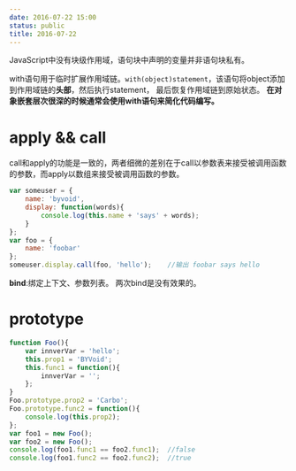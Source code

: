 ```yaml
---
date: 2016-07-22 15:00
status: public
title: 2016-07-22
---
```


JavaScript中没有块级作用域，语句块中声明的变量并非语句块私有。

with语句用于临时扩展作用域链。`with(object)statement`，该语句将object添加到作用域链的**头部**，然后执行statement， 最后恢复作用域链到原始状态。
**在对象嵌套层次很深的时候通常会使用with语句来简化代码编写。**


# apply && call
call和apply的功能是一致的，两者细微的差别在于call以参数表来接受被调用函数的参数，而apply以数组来接受被调用函数的参数。

```js
var someuser = {
    name: 'byvoid',
    display: function(words){
        console.log(this.name + 'says' + words);
    }
}; 
var foo = {
    name: 'foobar'
};
someuser.display.call(foo, 'hello');    //输出 foobar says hello
```

**bind**:绑定上下文、参数列表。
两次bind是没有效果的。

# prototype
```js
function Foo(){
    var innverVar = 'hello';
    this.prop1 = 'BYVoid';
    this.func1 = function(){
        innverVar = '';
    };
}
Foo.prototype.prop2 = 'Carbo';
Foo.prototype.func2 = function(){
    console.log(this.prop2);
};
var foo1 = new Foo();
var foo2 = new Foo();
console.log(foo1.func1 == foo2.func1);  //false
console.log(foo1.func2 == foo2.func2);  //true
```